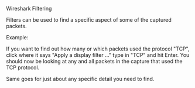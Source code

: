 Wireshark Filtering

Filters can be used to find a specific aspect of some of the captured packets.

Example:

If you want to find out how many or which packets used the protocol "TCP", click where it says "Apply a display filter ..." type in "TCP" and hit Enter. You should now be looking at any and all packets in the capture that used the TCP protocol.

Same goes for just about any specific detail you need to find.

